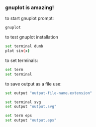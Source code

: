 ### gnuplot is amazing!


to start gnuplot prompt:

``` bash
gnuplot
```
to test gnuplot installation
``` bash
set terminal dumb
plot sin(x)
```

to set terminals:

``` bash
set term
set terminal
```

to save output as a file use:

``` bash
set output "output-file-name.extension"
```

``` bash
set terminal svg
set output "output.svg"
```
``` bash
set term eps
set output "output.eps"
```

